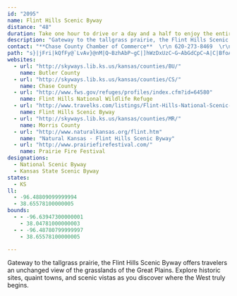 ```yaml
---
id: "2095"
name: Flint Hills Scenic Byway
distance: "48"
duration: Take one hour to drive or a day and a half to enjoy the entire byway.
description: "Gateway to the tallgrass prairie, the Flint Hills Scenic Byway offers travelers an unchanged view of the grasslands of the Great Plains. Explore historic sites, quaint towns, and scenic vistas as you discover where the West truly begins."
contact: "**Chase County Chamber of Commerce**  \r\n 620-273-8469  \r\n\r\n**Morris County Convention and Visitor's Bureau**  \r\n 620-767-5882  \r\n\r\n"
path: "s}|jFri|kQfFy@`LvAv}@nM|Q~BzhAbP~gC|]hWzDxUzC~G~AbGdCpC~A|C|BfoApnAbExCvDlBnD~@dNnBzHhBnRtG~LrEdNbDbFp@zJp@bEJxECla@yAniAgDrFK`FDhKl@xG|@|F`AzGjB|G~BlF`CpFxCtEtCtDpC`ElD~A|AdBfBzqAnuAnMvLppAxjAhCxAnBx@pDdAbC`@xDXnMJ`IEngAPhDQbGy@nVmFl\\oGnF]zRMfE_@xH{BfLyF`IsCnPsDfC_@rEMfENlFx@|Bv@hB|@vD|BhB|AdObPxCrC|BrApDrAfCd@bBPldEd@~PHfH[jMeCxOmDrBw@r@[tB_BjH}JbA}Bd@uAvQcx@\\yBJqCGuKphCa@hs@LrSErRY|VE`sA?zpAJfDJhFl@bBd@bDlAhc@hXvg@pXjB~@lBf@vD`@|EO|B_@hDqArBsA`MmM|BoB|DeChEgBrBe@vKmBnl@eJ|EUlH`@bx@rRvEx@fFRtq@?bDJrALv`AbNlBb@hDfAhClA|EfD|yAvhAnPvMxRxKvUbM`A^~@BdGAnAAnlDSztAQlRKxPBxUTjMo@xCe@fBeAbFoErAeAfO_IlA[`h@}@`\\R`LGlIFvEPrAf@x@x@|KrOlDrE|AdB~NtMpKpNbBlEjHpUxE~OnBfIvHvVlBzElAlB`AfAdJxIbBrA~A~@pElBbBf@hD\\rC?|CYvVgFjBSfDC|AJ|Cl@nBv@rBfAdDfDhK`NrGxH|@r@bB`AfJdErBzAjOnQzJfO~LfPpJnLhAr@baChkArBjAx@jA^t@V|@JfAIhaBJ~AXfAd@z@v@t@n@^bANrBBfcFW"
websites:
  - url: "http://skyways.lib.ks.us/kansas/counties/BU/"
    name: Butler County
  - url: "http://skyways.lib.ks.us/kansas/counties/CS/"
    name: Chase County
  - url: "http://www.fws.gov/refuges/profiles/index.cfm?id=64580"
    name: Flint Hills National Wildlife Refuge
  - url: "http://www.travelks.com/listings/Flint-Hills-National-Scenic-Byway/3422/"
    name: Flint Hills Scenic Byway
  - url: "http://skyways.lib.ks.us/kansas/counties/MR/"
    name: Morris County
  - url: "http://www.naturalkansas.org/flint.htm"
    name: "Natural Kansas - Flint Hills Scenic Byway"
  - url: "http://www.prairiefirefestival.com/"
    name: Prairie Fire Festival
designations:
  - National Scenic Byway
  - Kansas State Scenic Byway
states:
  - KS
ll:
  - -96.48809099999994
  - 38.65578100000005
bounds:
  - - -96.63947300000001
    - 38.04781000000003
  - - -96.48780799999997
    - 38.65578100000005

---
```


Gateway to the tallgrass prairie, the Flint Hills Scenic Byway offers travelers an unchanged view of the grasslands of the Great Plains. Explore historic sites, quaint towns, and scenic vistas as you discover where the West truly begins.
